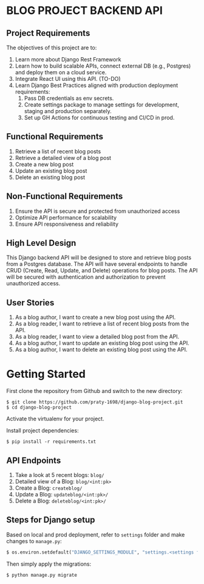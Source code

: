 # BLOG PROJECT BACKEND API

## Project Requirements

The objectives of this project are to:

1. Learn more about Django Rest Framework
2. Learn how to build scalable APIs, connect external DB (e.g., Postgres) and deploy them on a cloud service.
3. Integrate React UI using this API. (TO-DO)
4. Learn Django Best Practices aligned with production deployment requirements:
   1. Pass DB credentials as env secrets.
   2. Create settings package to manage settings for development, staging and production separately.
   3. Set up GH Actions for continuous testing and CI/CD in prod.

## Functional Requirements

1.  Retrieve a list of recent blog posts
2.  Retrieve a detailed view of a blog post
3.  Create a new blog post
4.  Update an existing blog post
5.  Delete an existing blog post

## Non-Functional Requirements

1.  Ensure the API is secure and protected from unauthorized access
2.  Optimize API performance for scalability
3.  Ensure API responsiveness and reliability

## High Level Design

This Django backend API will be designed to store and retrieve blog posts from a Postgres database. The API will have several endpoints to handle CRUD (Create, Read, Update, and Delete) operations for blog posts. The API will be secured with authentication and authorization to prevent unauthorized access.

## User Stories

1.  As a blog author, I want to create a new blog post using the API.
2.  As a blog reader, I want to retrieve a list of recent blog posts from the API.
3.  As a blog reader, I want to view a detailed blog post from the API.
4.  As a blog author, I want to update an existing blog post using the API.
5.  As a blog author, I want to delete an existing blog post using the API.

# Getting Started

First clone the repository from Github and switch to the new directory:

    $ git clone https://github.com/praty-1698/django-blog-project.git
    $ cd django-blog-project

Activate the virtualenv for your project.

Install project dependencies:

    $ pip install -r requirements.txt

## API Endpoints

1. Take a look at 5 recent blogs: `blog/`
2. Detailed view of a Blog: `blog/<int:pk>`
3. Create a Blog: `createblog/`
4. Update a Blog: `updateblog/<int:pk>/`
5. Delete a Blog: `deleteblog/<int:pk>/`

## Steps for Django setup

Based on local and prod deployment, refer to `settings` folder and make changes to `manage.py`:

```python
$ os.environ.setdefault("DJANGO_SETTINGS_MODULE", "settings.<settings file based on use case>") ## settings.base is default
```

Then simply apply the migrations:

    $ python manage.py migrate
